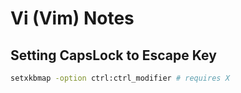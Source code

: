 # Vi (Vim) Notes

## Setting CapsLock to Escape Key

```sh
setxkbmap -option ctrl:ctrl_modifier # requires X
```
